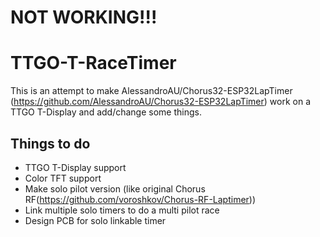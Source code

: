
# NOT WORKING!!!


# TTGO-T-RaceTimer 

This is an attempt to make AlessandroAU/Chorus32-ESP32LapTimer (https://github.com/AlessandroAU/Chorus32-ESP32LapTimer) work on a 
TTGO T-Display and add/change some things.


## Things to do

- TTGO T-Display support
- Color TFT support
- Make solo pilot version (like original Chorus RF(https://github.com/voroshkov/Chorus-RF-Laptimer))
- Link multiple solo timers to do a multi pilot race
- Design PCB for solo linkable timer


